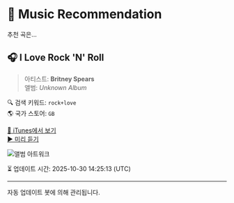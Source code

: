 
# 🎵 Music Recommendation

추천 곡은...

## 🎧 I Love Rock 'N' Roll  
> 아티스트: **Britney Spears**  
> 앨범: _Unknown Album_  

🔍 검색 키워드: `rock+love`  
🌎 국가 스토어: `GB`

[🔗 iTunes에서 보기](https://music.apple.com/gb/music-video/i-love-rock-n-roll/1000046666?uo=4)  
[▶️ 미리 듣기](https://video-ssl.itunes.apple.com/itunes-assets/Video116/v4/9d/e2/72/9de27207-c31b-d45a-8169-5817b11570e0/mzvf_10510548704270499263.1920w.h264lc.U.p.m4v)

![앨범 아트워크](https://is1-ssl.mzstatic.com/image/thumb/Video123/v4/e0/5e/cb/e05ecb93-b920-31c6-4a27-b021cfe56935/dj.folorlza.jpg/100x100bb.jpg)

⏳ 업데이트 시간: 2025-10-30 14:25:13 (UTC)

---
자동 업데이트 봇에 의해 관리됩니다.
